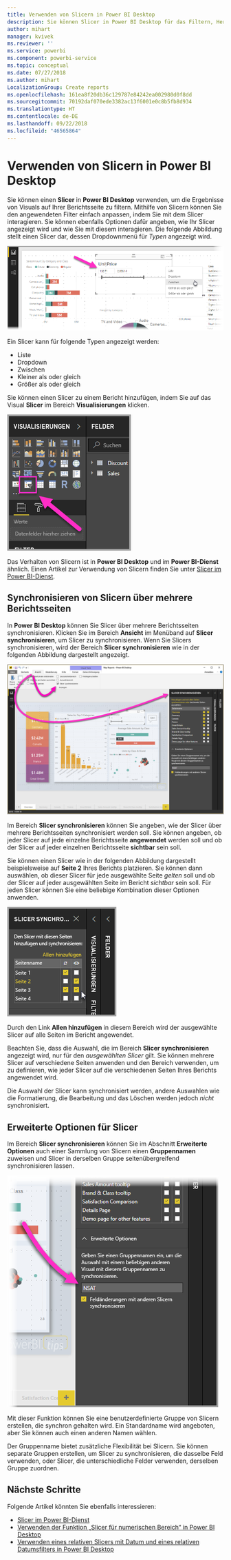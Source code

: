 ```yaml
---
title: Verwenden von Slicern in Power BI Desktop
description: Sie können Slicer in Power BI Desktop für das Filtern, Hervorheben und Anpassen von Berichten verwenden.
author: mihart
manager: kvivek
ms.reviewer: ''
ms.service: powerbi
ms.component: powerbi-service
ms.topic: conceptual
ms.date: 07/27/2018
ms.author: mihart
LocalizationGroup: Create reports
ms.openlocfilehash: 161ea8f20db36c129787e84242ea002980d0f8dd
ms.sourcegitcommit: 70192daf070ede3382ac13f6001e0c8b5fb8d934
ms.translationtype: HT
ms.contentlocale: de-DE
ms.lasthandoff: 09/22/2018
ms.locfileid: "46565864"
---
```

# <a name="using-slicers-power-bi-desktop"></a>Verwenden von Slicern in Power BI Desktop

Sie können einen **Slicer** in **Power BI Desktop** verwenden, um die Ergebnisse von Visuals auf Ihrer Berichtsseite zu filtern. Mithilfe von Slicern können Sie den angewendeten Filter einfach anpassen, indem Sie mit dem Slicer interagieren. Sie können ebenfalls Optionen dafür angeben, wie Ihr Slicer angezeigt wird und wie Sie mit diesem interagieren. Die folgende Abbildung stellt einen Slicer dar, dessen Dropdownmenü für *Typen* angezeigt wird. 

![Slicer in Desktop](./media/desktop-slicers/desktop-slicers_01.png)

Ein Slicer kann für folgende Typen angezeigt werden:

* Liste
* Dropdown
* Zwischen
* Kleiner als oder gleich
* Größer als oder gleich

Sie können einen Slicer zu einem Bericht hinzufügen, indem Sie auf das Visual **Slicer** im Bereich **Visualisierungen** klicken.

![der Visualtyp „Slicer“](./media/desktop-slicers/desktop-slicers_02.png)

Das Verhalten von Slicern ist in **Power BI Desktop** und im **Power BI-Dienst** ähnlich. Einen Artikel zur Verwendung von Slicern finden Sie unter [Slicer im Power BI-Dienst](power-bi-visualization-slicers.md).

## <a name="synchronize-slicers-across-report-pages"></a>Synchronisieren von Slicern über mehrere Berichtsseiten

In **Power BI Desktop** können Sie Slicer über mehrere Berichtsseiten synchronisieren. Klicken Sie im Bereich **Ansicht** im Menüband auf **Slicer synchronisieren**, um Slicer zu synchronisieren. Wenn Sie Slicers synchronisieren, wird der Bereich **Slicer synchronisieren** wie in der folgenden Abbildung dargestellt angezeigt.

![Bereich „Slicer synchronisieren“ anzeigen](./media/desktop-slicers/desktop-slicers_03.png)

Im Bereich **Slicer synchronisieren** können Sie angeben, wie der Slicer über mehrere Berichtsseiten synchronisiert werden soll. Sie können angeben, ob jeder Slicer auf jede einzelne Berichtsseite **angewendet** werden soll und ob der Slicer auf jeder einzelnen Berichtsseite **sichtbar** sein soll.

Sie können einen Slicer wie in der folgenden Abbildung dargestellt beispielsweise auf **Seite 2** Ihres Berichts platzieren. Sie können dann auswählen, ob dieser Slicer für jede ausgewählte Seite *gelten* soll und ob der Slicer auf jeder ausgewählten Seite im Bericht *sichtbar* sein soll. Für jeden Slicer können Sie eine beliebige Kombination dieser Optionen anwenden. 

![Slicer synchronisieren](./media/desktop-slicers/desktop-slicers_04.png)

Durch den Link **Allen hinzufügen** in diesem Bereich wird der ausgewählte Slicer auf alle Seiten im Bericht angewendet.


Beachten Sie, dass die Auswahl, die im Bereich **Slicer synchronisieren** angezeigt wird, nur für den *ausgewählten Slicer* gilt. Sie können mehrere Slicer auf verschiedene Seiten anwenden und den Bereich verwenden, um zu definieren, wie jeder Slicer auf die verschiedenen Seiten Ihres Berichts angewendet wird. 

Die Auswahl der Slicer kann synchronisiert werden, andere Auswahlen wie die Formatierung, die Bearbeitung und das Löschen werden jedoch *nicht* synchronisiert. 

## <a name="advanced-options-for-slicers"></a>Erweiterte Optionen für Slicer

Im Bereich **Slicer synchronisieren** können Sie im Abschnitt **Erweiterte Optionen** auch einer Sammlung von Slicern einen **Gruppennamen** zuweisen und Slicer in derselben Gruppe seitenübergreifend synchronisieren lassen. 

![Gruppenname für Slicer](./media/desktop-slicers/desktop-slicers_05.png)

Mit dieser Funktion können Sie eine benutzerdefinierte Gruppe von Slicern erstellen, die synchron gehalten wird. Ein Standardname wird angeboten, aber Sie können auch einen anderen Namen wählen. 

Der Gruppenname bietet zusätzliche Flexibilität bei Slicern. Sie können separate Gruppen erstellen, um Slicer zu synchronisieren, die dasselbe Feld verwenden, oder Slicer, die unterschiedliche Felder verwenden, derselben Gruppe zuordnen. 


## <a name="next-steps"></a>Nächste Schritte

Folgende Artikel könnten Sie ebenfalls interessieren:

* [Slicer im Power BI-Dienst](power-bi-visualization-slicers.md)
* [Verwenden der Funktion „Slicer für numerischen Bereich“ in Power BI Desktop](../desktop-slicer-numeric-range.md)
* [Verwenden eines relativen Slicers mit Datum und eines relativen Datumsfilters in Power BI Desktop](desktop-slicer-filter-date-range.md)

